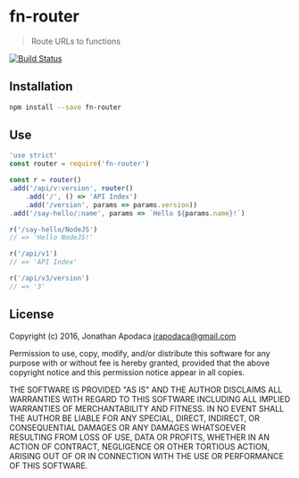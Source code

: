# fn-router

> Route URLs to functions

[![Build Status](https://travis-ci.org/jrop/fn-router.svg?branch=master)](https://travis-ci.org/jrop/fn-router)

## Installation

```sh
npm install --save fn-router
```

## Use

```js
'use strict'
const router = require('fn-router')

const r = router()
.add('/api/v:version', router()
	.add('/', () => 'API Index')
	.add('/version', params => params.version))
.add('/say-hello/:name', params => `Hello ${params.name}!`)

r('/say-hello/NodeJS')
// => 'Hello NodeJS!'

r('/api/v1')
// => 'API Index'

r('/api/v3/version')
// => '3'
```

## License

Copyright (c) 2016, Jonathan Apodaca <jrapodaca@gmail.com>

Permission to use, copy, modify, and/or distribute this software for any purpose with or without fee is hereby granted, provided that the above copyright notice and this permission notice appear in all copies.

THE SOFTWARE IS PROVIDED "AS IS" AND THE AUTHOR DISCLAIMS ALL WARRANTIES WITH REGARD TO THIS SOFTWARE INCLUDING ALL IMPLIED WARRANTIES OF MERCHANTABILITY AND FITNESS. IN NO EVENT SHALL THE AUTHOR BE LIABLE FOR ANY SPECIAL, DIRECT, INDIRECT, OR CONSEQUENTIAL DAMAGES OR ANY DAMAGES WHATSOEVER RESULTING FROM LOSS OF USE, DATA OR PROFITS, WHETHER IN AN ACTION OF CONTRACT, NEGLIGENCE OR OTHER TORTIOUS ACTION, ARISING OUT OF OR IN CONNECTION WITH THE USE OR PERFORMANCE OF THIS SOFTWARE.
